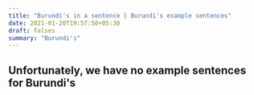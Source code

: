 ```yaml
---
title: "Burundi's in a sentence | Burundi's example sentences"
date: 2021-01-20T19:57:50+05:30
draft: falses
summary: "Burundi's"
---
```

## Unfortunately, we have no example sentences for Burundi's                 
